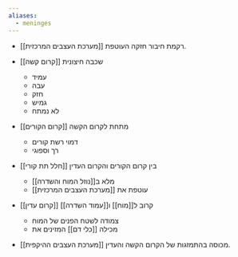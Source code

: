 ```yaml
---
aliases:
  - meninges
---
```

- רקמת חיבור חזקה העוטפת [[מערכת העצבים המרכזית]].
- [[קרום קשה]] שכבה חיצונית
	- עמיד
	- עבה
	- חזק
	- גמיש
	- לא נמתח
- [[קרום הקורים]] מתחת לקרום הקשה 
	- דמוי רשת קורים
	- רך וספוגי
- [[חלל תת קורי]] בין קרום הקורים והקרום העדין
	- מלא ב[[נוזל המוח והשדרה]]
	- עוטפת את [[מערכת העצבים המרכזית]]
- [[קרום עדין]] קרוב ל[[מוח]] ו[[עמוד השדרה]]
	- צמודה לשטח הפנים של המוח
	- מכילה [[כלי דם]] המזינים את 

- [[מערכת העצבים ההיקפית]] מכוסה בהתמזגות של הקרום הקשה והעדין.